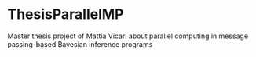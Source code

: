 # ThesisParallelMP
Master thesis project of Mattia Vicari about parallel computing in message passing-based Bayesian inference programs
